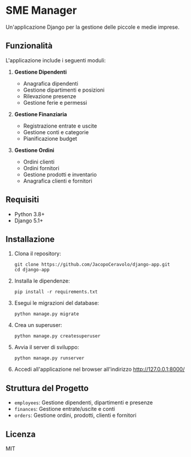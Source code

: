 # SME Manager

Un'applicazione Django per la gestione delle piccole e medie imprese.

## Funzionalità

L'applicazione include i seguenti moduli:

1. **Gestione Dipendenti**
   - Anagrafica dipendenti
   - Gestione dipartimenti e posizioni
   - Rilevazione presenze
   - Gestione ferie e permessi

2. **Gestione Finanziaria**
   - Registrazione entrate e uscite
   - Gestione conti e categorie
   - Pianificazione budget

3. **Gestione Ordini**
   - Ordini clienti
   - Ordini fornitori
   - Gestione prodotti e inventario
   - Anagrafica clienti e fornitori

## Requisiti

- Python 3.8+
- Django 5.1+

## Installazione

1. Clona il repository:
   ```
   git clone https://github.com/JacopoCeravolo/django-app.git
   cd django-app
   ```

2. Installa le dipendenze:
   ```
   pip install -r requirements.txt
   ```

3. Esegui le migrazioni del database:
   ```
   python manage.py migrate
   ```

4. Crea un superuser:
   ```
   python manage.py createsuperuser
   ```

5. Avvia il server di sviluppo:
   ```
   python manage.py runserver
   ```

6. Accedi all'applicazione nel browser all'indirizzo http://127.0.0.1:8000/

## Struttura del Progetto

- `employees`: Gestione dipendenti, dipartimenti e presenze
- `finances`: Gestione entrate/uscite e conti
- `orders`: Gestione ordini, prodotti, clienti e fornitori

## Licenza

MIT
